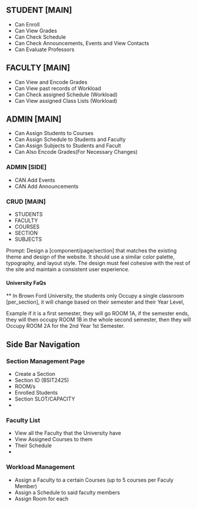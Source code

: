 ## STUDENT [MAIN]
- Can Enroll
- Can View Grades
- Can Check Schedule 
- Can Check Announcements, Events and View Contacts
- Can Evaluate Professors

## FACULTY [MAIN]
- Can View and Encode Grades
- Can View past records of Workload
- Can Check assigned Schedule (Workload)
- Can View assigned Class Lists (Workload)

## ADMIN [MAIN]
- Can Assign Students to Courses
- Can Assign Schedule to Students and Faculty
- Can Assign Subjects to Students and Facult
- Can Also Encode Grades(For Necessary Changes)

### ADMIN [SIDE]
- CAN Add Events
- CAN Add Announcements


### CRUD [MAIN]
- STUDENTS
- FACULTY
- COURSES
- SECTION
- SUBJECTS

Prompt: Design a [component/page/section] that matches the existing theme and design of the website. It should use a similar color palette, typography, and layout style. The design must feel cohesive with the rest of the site and maintain a consistent user experience.


#### University FaQs

** In Brown Ford University, the students only Occupy a single classroom [per_section], it will change based on their semester and their Year Level, 

Example if it is a first semester, they will go ROOM 1A, if the semester ends, they will then occupy ROOM 1B in the whole second semester, then they will Occupy ROOM 2A for the 2nd Year 1st Semester.



## Side Bar Navigation

### Section Management Page
- Create a Section
- Section ID (BSIT2425)
- ROOM/s
- Enrolled Students
- Section SLOT/CAPACITY
- 

### Faculty List
- View all the Faculty that the University have
- View Assigned Courses to them
- Their Schedule
- 

### Workload Management
- Assign a Faculty to a certain Courses (up to 5 courses per Faculy Member)
- Assign a Schedule to said faculty members
- Assign Room for each  